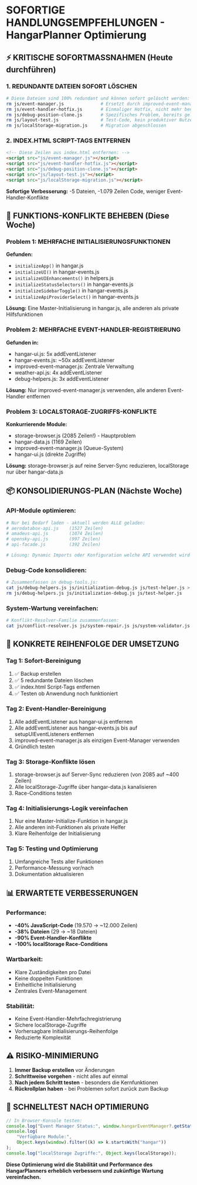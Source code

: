 # SOFORTIGE HANDLUNGSEMPFEHLUNGEN - HangarPlanner Optimierung

## ⚡ KRITISCHE SOFORTMASSNAHMEN (Heute durchführen)

### 1. REDUNDANTE DATEIEN SOFORT LÖSCHEN

```bash
# Diese Dateien sind 100% redundant und können sofort gelöscht werden:
rm js/event-manager.js              # Ersetzt durch improved-event-manager.js
rm js/event-handler-hotfix.js       # Einmaliger Hotfix, nicht mehr benötigt
rm js/debug-position-clone.js       # Spezifisches Problem, bereits gelöst
rm js/layout-test.js                # Test-Code, kein produktiver Nutzen
rm js/localStorage-migration.js     # Migration abgeschlossen
```

### 2. INDEX.HTML SCRIPT-TAGS ENTFERNEN

```html
<!-- Diese Zeilen aus index.html entfernen: -->
<script src="js/event-manager.js"></script>
<script src="js/event-handler-hotfix.js"></script>
<script src="js/debug-position-clone.js"></script>
<script src="js/layout-test.js"></script>
<script src="js/localStorage-migration.js"></script>
```

**Sofortige Verbesserung:** -5 Dateien, -1.079 Zeilen Code, weniger Event-Handler-Konflikte

## 🔧 FUNKTIONS-KONFLIKTE BEHEBEN (Diese Woche)

### Problem 1: MEHRFACHE INITIALISIERUNGSFUNKTIONEN

**Gefunden:**

- `initializeApp()` in hangar.js
- `initializeUI()` in hangar-events.js
- `initializeUIEnhancements()` in helpers.js
- `initializeStatusSelectors()` in hangar-events.js
- `initializeSidebarToggle()` in hangar-events.js
- `initializeApiProviderSelect()` in hangar-events.js

**Lösung:** Eine Master-Initialisierung in hangar.js, alle anderen als private Hilfsfunktionen

### Problem 2: MEHRFACHE EVENT-HANDLER-REGISTRIERUNG

**Gefunden in:**

- hangar-ui.js: 5x addEventListener
- hangar-events.js: ~50x addEventListener
- improved-event-manager.js: Zentrale Verwaltung
- weather-api.js: 4x addEventListener
- debug-helpers.js: 3x addEventListener

**Lösung:** Nur improved-event-manager.js verwenden, alle anderen Event-Handler entfernen

### Problem 3: LOCALSTORAGE-ZUGRIFFS-KONFLIKTE

**Konkurrierende Module:**

- storage-browser.js (2085 Zeilen!) - Hauptproblem
- hangar-data.js (1169 Zeilen)
- improved-event-manager.js (Queue-System)
- hangar-ui.js (direkte Zugriffe)

**Lösung:** storage-browser.js auf reine Server-Sync reduzieren, localStorage nur über hangar-data.js

## 📦 KONSOLIDIERUNGS-PLAN (Nächste Woche)

### API-Module optimieren:

```bash
# Nur bei Bedarf laden - aktuell werden ALLE geladen:
# aerodatabox-api.js    (1527 Zeilen)
# amadeus-api.js        (1074 Zeilen)
# opensky-api.js        (997 Zeilen)
# api-facade.js         (392 Zeilen)

# Lösung: Dynamic Imports oder Konfiguration welche API verwendet wird
```

### Debug-Code konsolidieren:

```bash
# Zusammenfassen in debug-tools.js:
cat js/debug-helpers.js js/initialization-debug.js js/test-helper.js > js/debug-tools.js
rm js/debug-helpers.js js/initialization-debug.js js/test-helper.js
```

### System-Wartung vereinfachen:

```bash
# Konflikt-Resolver-Familie zusammenfassen:
cat js/conflict-resolver.js js/system-repair.js js/system-validator.js js/sync-diagnosis.js > js/system-maintenance.js
```

## 🎯 KONKRETE REIHENFOLGE DER UMSETZUNG

### Tag 1: Sofort-Bereinigung

1. ✅ Backup erstellen
2. ✅ 5 redundante Dateien löschen
3. ✅ index.html Script-Tags entfernen
4. ✅ Testen ob Anwendung noch funktioniert

### Tag 2: Event-Handler-Bereinigung

1. Alle addEventListener aus hangar-ui.js entfernen
2. Alle addEventListener aus hangar-events.js bis auf setupUIEventListeners entfernen
3. improved-event-manager.js als einzigen Event-Manager verwenden
4. Gründlich testen

### Tag 3: Storage-Konflikte lösen

1. storage-browser.js auf Server-Sync reduzieren (von 2085 auf ~400 Zeilen)
2. Alle localStorage-Zugriffe über hangar-data.js kanalisieren
3. Race-Conditions testen

### Tag 4: Initialisierungs-Logik vereinfachen

1. Nur eine Master-Initialize-Funktion in hangar.js
2. Alle anderen init-Funktionen als private Helfer
3. Klare Reihenfolge der Initialisierung

### Tag 5: Testing und Optimierung

1. Umfangreiche Tests aller Funktionen
2. Performance-Messung vor/nach
3. Dokumentation aktualisieren

## 📊 ERWARTETE VERBESSERUNGEN

### Performance:

- **-40% JavaScript-Code** (19.570 → ~12.000 Zeilen)
- **-38% Dateien** (29 → ~18 Dateien)
- **-90% Event-Handler-Konflikte**
- **-100% localStorage Race-Conditions**

### Wartbarkeit:

- Klare Zuständigkeiten pro Datei
- Keine doppelten Funktionen
- Einheitliche Initialisierung
- Zentrales Event-Management

### Stabilität:

- Keine Event-Handler-Mehrfachregistrierung
- Sichere localStorage-Zugriffe
- Vorhersagbare Initialisierungs-Reihenfolge
- Reduzierte Komplexität

## ⚠️ RISIKO-MINIMIERUNG

1. **Immer Backup erstellen** vor Änderungen
2. **Schrittweise vorgehen** - nicht alles auf einmal
3. **Nach jedem Schritt testen** - besonders die Kernfunktionen
4. **Rückrollplan haben** - bei Problemen sofort zurück zum Backup

## 🔄 SCHNELLTEST NACH OPTIMIERUNG

```javascript
// In Browser-Konsole testen:
console.log("Event Manager Status:", window.hangarEventManager?.getStatus());
console.log(
	"Verfügbare Module:",
	Object.keys(window).filter((k) => k.startsWith("hangar"))
);
console.log("localStorage Zugriffe:", Object.keys(localStorage));
```

**Diese Optimierung wird die Stabilität und Performance des HangarPlanners erheblich verbessern und zukünftige Wartung vereinfachen.**
